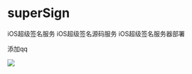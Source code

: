 # superSign
iOS超级签名服务
iOS超级签名源码服务
iOS超级签名服务器部署

添加qq



![](http://fattwo.oss-cn-beijing.aliyuncs.com/nm14v.jpeg)

